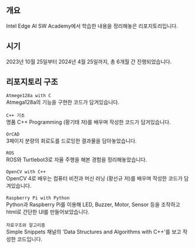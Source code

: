 ## 개요
Intel Edge AI SW Academy에서 학습한 내용을 정리해놓은 리포지토리입니다.
## 시기
2023년 10월 25일부터 2024년 4월 25일까지, 총 6개월 간 진행되었습니다.
## 리포지토리 구조
`Atmege128a with C` <br>Atmega128a의 기능을 구현한 코드가 담겨있습니다.<br><br>
`C++ 기초` <br>명품 C++ Programming (황기태 저)를 배우며 작성한 코드가 담겨있습니다.<br><br>
`OrCAD` <br>3페이지 분량의 회로도를 드로잉한 결과물을 담아놓았습니다.<br><br>
`ROS` <br>ROS와 Turtlebot3로 자율 주행을 해본 경험을 정리해놓았습니다.<br><br>
`OpenCV with C++` <br>OpenCV 4로 배우는 컴퓨터 비전과 머신 러닝 (황선규 저)를 배우며 작성한 코드가 담겨있습니다.<br><br>
`Raspberry Pi with Python` <br>Python과 Raspberry Pi를 이용해 LED, Buzzer, Motor, Sensor 등을 조작하고 html로 간단한 UI를 만들어보았습니다.<br><br>
`자료구조와 알고리즘` <br>Simple Snippets 채널의 'Data Structures and Algorithms with C++'를 보고 작성한 코드입니다.<br><br>
